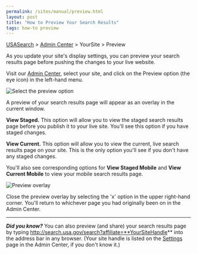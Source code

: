 ```yaml
---
permalink: /sites/manual/preview.html
layout: post
title: "How to Preview Your Search Results"
tags: how-to preview
---
```

[USASearch](http://usasearch.howto.gov) > [Admin Center](http://search.usa.gov/affiliates/home) > YourSite > Preview

As you update your site's display settings, you can preview your search results page before pushing the changes to your live website.

Visit our [Admin Center](http://search.usa.gov/affiliates/home), select your site, and click on the Preview option (the eye icon) in the left-hand menu. 

![Select the preview option](https://f22818b4dfc10241d8a3-f1564c64756a8cfee25b6b19953b1d23.r31.cf2.rackcdn.com/preview-nav.png)

A preview of your search results page will appear as an overlay in the current window.

**View Staged.** This option will allow you to view the staged search results page before you publish it to your live site. You'll see this option if you have staged changes.

**View Current.** This option will allow you to view the current, live search results page on your site. This is the only option you'll see if you don't have any staged changes.

You'll also see corresponding options for **View Staged Mobile** and **View Current Mobile** to view your mobile search results page.

![Preview overlay](https://f22818b4dfc10241d8a3-f1564c64756a8cfee25b6b19953b1d23.r31.cf2.rackcdn.com/preview-overlay.png)

Close the preview overlay by selecting the 'x' option in the upper right-hand corner. You'll return to whichever page you had originally been on in the Admin Center.

--- 

***Did you know?*** You can also preview (and share) your search results page by typing http://search.usa.gov/search?affiliate=**YourSiteHandle** into the address bar in any browser. (Your site handle is listed on the [Settings](/manual/settings.html) page in the Admin Center, if you don't know it.)